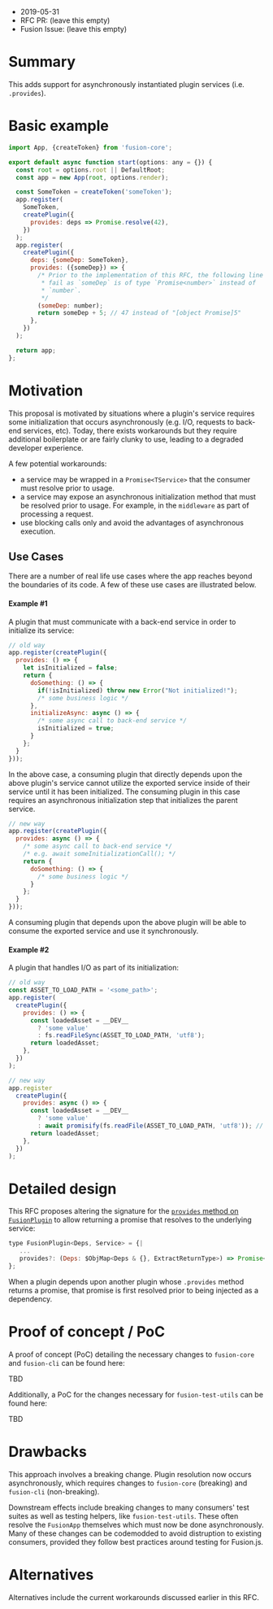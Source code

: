 * 2019-05-31
* RFC PR: (leave this empty)
* Fusion Issue: (leave this empty)

# Summary

This adds support for asynchronously instantiated plugin services (i.e. `.provides`).

# Basic example

```js
import App, {createToken} from 'fusion-core';

export default async function start(options: any = {}) {
  const root = options.root || DefaultRoot;
  const app = new App(root, options.render);

  const SomeToken = createToken('someToken');
  app.register(
    SomeToken,
    createPlugin({
      provides: deps => Promise.resolve(42),
    })
  );
  app.register(
    createPlugin({
      deps: {someDep: SomeToken},
      provides: ({someDep}) => {
        /* Prior to the implementation of this RFC, the following line will
         * fail as `someDep` is of type `Promise<number>` instead of
         * `number`.
         */
        (someDep: number);
        return someDep + 5; // 47 instead of "[object Promise]5"
      },
    })
  );

  return app;
};
```

# Motivation

This proposal is motivated by situations where a plugin's service requires some initialization that occurs asynchronously (e.g. I/O, requests to back-end services, etc).  Today, there exists workarounds but they require additional boilerplate or are fairly clunky to use, leading to a degraded developer experience.

A few potential workarounds:
- a service may be wrapped in a `Promise<TService>` that the consumer must resolve prior to usage.
- a service may expose an asynchronous initialization method that must be resolved prior to usage.  For example, in the `middleware` as part of processing a request.
- use blocking calls only and avoid the advantages of asynchronous execution.

## Use Cases

There are a number of real life use cases where the app reaches beyond the boundaries of its code.  A few of these use cases are illustrated below.

#### Example #1

A plugin that must communicate with a back-end service in order to initialize its service:

```js
// old way
app.register(createPlugin({
  provides: () => {
    let isInitialized = false;
    return {
      doSomething: () => {
        if(!isInitialized) throw new Error("Not initialized!");
        /* some business logic */
      },
      initializeAsync: async () => {
        /* some async call to back-end service */
        isInitialized = true;
      }
    };
  }
}));
```

In the above case, a consuming plugin that directly depends upon the above plugin's service cannot utilize the exported service inside of their service until it has been initialized.  The consuming plugin in this case requires an asynchronous initialization step that initializes the parent service.

```js
// new way
app.register(createPlugin({
  provides: async () => {
    /* some async call to back-end service */
    /* e.g. await someInitializationCall(); */
    return {
      doSomething: () => {
        /* some business logic */
      }
    };
  }
}));
```

A consuming plugin that depends upon the above plugin will be able to consume the exported service and use it synchronously.

#### Example #2

A plugin that handles I/O as part of its initialization:

```js
// old way
const ASSET_TO_LOAD_PATH = '<some_path>';
app.register(
  createPlugin({
    provides: () => {
      const loadedAsset = __DEV__
        ? 'some value'
        : fs.readFileSync(ASSET_TO_LOAD_PATH, 'utf8');
      return loadedAsset;
    },
  })
);

// new way
app.register
  createPlugin({
    provides: async () => {
      const loadedAsset = __DEV__
        ? 'some value'
        : await promisify(fs.readFile(ASSET_TO_LOAD_PATH, 'utf8')); // No longer blocking!
      return loadedAsset;
    },
  })
);
```

# Detailed design

This RFC proposes altering the signature for the [`provides` method on `FusionPlugin`](https://github.com/fusionjs/fusionjs/blob/master/fusion-core/src/types.js#L59) to allow returning a promise that resolves to the underlying service:

```js
type FusionPlugin<Deps, Service> = {|
   ...
   provides?: (Deps: $ObjMap<Deps & {}, ExtractReturnType>) => Promise<Service> | Service,
};
```

When a plugin depends upon another plugin whose `.provides` method returns a promise, that promise is first resolved prior to being injected as a dependency.

# Proof of concept / PoC

A proof of concept (PoC) detailing the necessary changes to `fusion-core` and `fusion-cli` can be found here:

TBD

Additionally, a PoC for the changes necessary for `fusion-test-utils` can be found here:

TBD

# Drawbacks

This approach involves a breaking change.  Plugin resolution now occurs asynchronously, which requires changes to `fusion-core` (breaking) and `fusion-cli` (non-breaking).

Downstream effects include breaking changes to many consumers' test suites as well as testing helpers, like `fusion-test-utils`.  These often resolve the `FusionApp` themselves which must now be done asynchronously.  Many of these changes can be codemodded to avoid distruption to existing consumers, provided they follow best practices around testing for Fusion.js.

# Alternatives

Alternatives include the current workarounds discussed earlier in this RFC.
